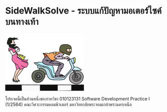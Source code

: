 # SideWalkSolve - ระบบแก้ปัญหามอเตอร์ไซค์บนทางเท้า
<p align="left">
  <img src="./image/logo-1500x1100.png" width="250" alt="accessibility text">
</p>


โปรเจคนี้เป็นส่วนหนึ่งของรายวิชา 010123131 Software Development Practice I (1/2564)
คณะวิศวะกรรมคอมพิวเตอร์  มหาวิทยาลัยพระจอมเกล้าพระนครเหนือ
